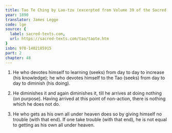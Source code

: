 ```yaml
---
title: Tao Te Ching by Lao-tzu (excerpted from Volume 39 of the Sacred Books of the East.)
year: 1890
translator: James Legge
code: lge
source: {
  label: sacred-texts.com,
  url: https://sacred-texts.com/tao/taote.htm
}
isbn: 978-1402185915
part: 2
chapter: 48
---
```

1. He who devotes himself to learning (seeks) from day to day to increase
(his knowledge); he who devotes himself to the Tao (seeks) from day
to day to diminish (his doing). 

2. He diminishes it and again diminishes it, till he arrives at doing
nothing (on purpose). Having arrived at this point of non-action,
there is nothing which he does not do. 

3. He who gets as his own all under heaven does so by giving himself
no trouble (with that end). If one take trouble (with that end), he
is not equal to getting as his own all under heaven.